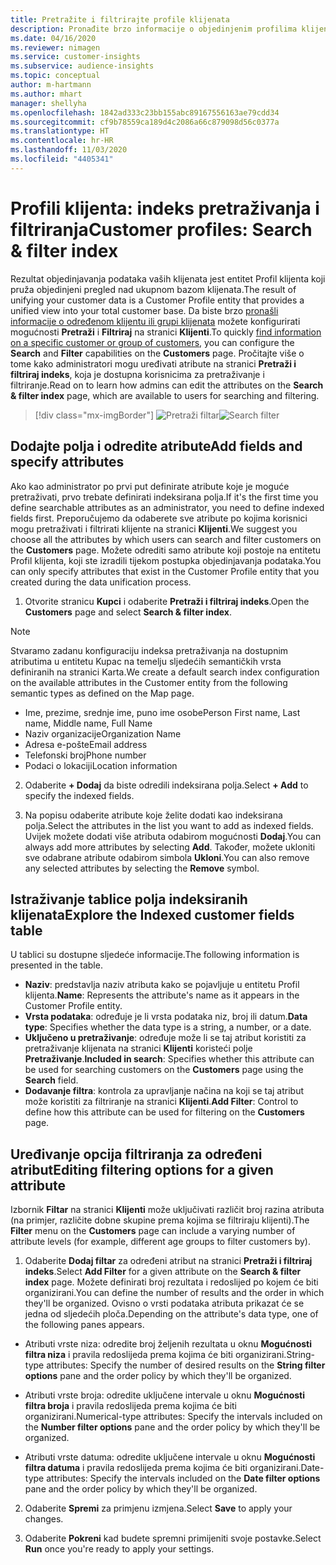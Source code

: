 ```yaml
---
title: Pretražite i filtrirajte profile klijenata
description: Pronađite brzo informacije o objedinjenim profilima klijenata i filtrirajte određene atribute.
ms.date: 04/16/2020
ms.reviewer: nimagen
ms.service: customer-insights
ms.subservice: audience-insights
ms.topic: conceptual
author: m-hartmann
ms.author: mhart
manager: shellyha
ms.openlocfilehash: 1842ad333c23bb155abc89167556163ae79cdd34
ms.sourcegitcommit: cf9b78559ca189d4c2086a66c879098d56c0377a
ms.translationtype: HT
ms.contentlocale: hr-HR
ms.lasthandoff: 11/03/2020
ms.locfileid: "4405341"
---
```

# <a name="customer-profiles-search--filter-index"></a><span data-ttu-id="16d87-103">Profili klijenta: indeks pretraživanja i filtriranja</span><span class="sxs-lookup"><span data-stu-id="16d87-103">Customer profiles: Search & filter index</span></span>

<span data-ttu-id="16d87-104">Rezultat objedinjavanja podataka vaših klijenata jest entitet Profil klijenta koji pruža objedinjeni pregled nad ukupnom bazom klijenata.</span><span class="sxs-lookup"><span data-stu-id="16d87-104">The result of unifying your customer data is a Customer Profile entity that provides a unified view into your total customer base.</span></span> <span data-ttu-id="16d87-105">Da biste brzo [pronašli informacije o određenom klijentu ili grupi klijenata](customer-profiles.md) možete konfigurirati mogućnosti **Pretraži** i **Filtriraj** na stranici **Klijenti**.</span><span class="sxs-lookup"><span data-stu-id="16d87-105">To quickly [find information on a specific customer or group of customers](customer-profiles.md), you can configure the **Search** and **Filter** capabilities on the **Customers** page.</span></span> <span data-ttu-id="16d87-106">Pročitajte više o tome kako administratori mogu uređivati atribute na stranici **Pretraži i filtriraj indeks**, koja je dostupna korisnicima za pretraživanje i filtriranje.</span><span class="sxs-lookup"><span data-stu-id="16d87-106">Read on to learn how admins can edit the attributes on the **Search & filter index** page, which are available to users for searching and filtering.</span></span>

> [!div class="mx-imgBorder"]
> <span data-ttu-id="16d87-107">![Pretraži filtar](media/search-filter.png "Pretraži filtar")</span><span class="sxs-lookup"><span data-stu-id="16d87-107">![Search filter](media/search-filter.png "Search filter")</span></span>

## <a name="add-fields-and-specify-attributes"></a><span data-ttu-id="16d87-108">Dodajte polja i odredite atribute</span><span class="sxs-lookup"><span data-stu-id="16d87-108">Add fields and specify attributes</span></span>

<span data-ttu-id="16d87-109">Ako kao administrator po prvi put definirate atribute koje je moguće pretraživati, prvo trebate definirati indeksirana polja.</span><span class="sxs-lookup"><span data-stu-id="16d87-109">If it's the first time you define searchable attributes as an administrator, you need to define indexed fields first.</span></span> <span data-ttu-id="16d87-110">Preporučujemo da odaberete sve atribute po kojima korisnici mogu pretraživati i filtrirati klijente na stranici **Klijenti**.</span><span class="sxs-lookup"><span data-stu-id="16d87-110">We suggest you choose all the attributes by which users can search and filter customers on the **Customers** page.</span></span> <span data-ttu-id="16d87-111">Možete odrediti samo atribute koji postoje na entitetu Profil klijenta, koji ste izradili tijekom postupka objedinjavanja podataka.</span><span class="sxs-lookup"><span data-stu-id="16d87-111">You can only specify attributes that exist in the Customer Profile entity that you created during the data unification process.</span></span>

1. <span data-ttu-id="16d87-112">Otvorite stranicu **Kupci** i odaberite **Pretraži i filtriraj indeks**.</span><span class="sxs-lookup"><span data-stu-id="16d87-112">Open the **Customers** page and select **Search & filter index**.</span></span>

> [!NOTE]
> <span data-ttu-id="16d87-113">Stvaramo zadanu konfiguraciju indeksa pretraživanja na dostupnim atributima u entitetu Kupac na temelju sljedećih semantičkih vrsta definiranih na stranici Karta.</span><span class="sxs-lookup"><span data-stu-id="16d87-113">We create a default search index configuration on the available attributes in the Customer entity from the following semantic types as defined on the Map page.</span></span>
> - <span data-ttu-id="16d87-114">Ime, prezime, srednje ime, puno ime osobe</span><span class="sxs-lookup"><span data-stu-id="16d87-114">Person First name, Last name, Middle name, Full Name</span></span>
> - <span data-ttu-id="16d87-115">Naziv organizacije</span><span class="sxs-lookup"><span data-stu-id="16d87-115">Organization Name</span></span>
> - <span data-ttu-id="16d87-116">Adresa e-pošte</span><span class="sxs-lookup"><span data-stu-id="16d87-116">Email address</span></span>
> - <span data-ttu-id="16d87-117">Telefonski broj</span><span class="sxs-lookup"><span data-stu-id="16d87-117">Phone number</span></span>
> - <span data-ttu-id="16d87-118">Podaci o lokaciji</span><span class="sxs-lookup"><span data-stu-id="16d87-118">Location information</span></span>

2. <span data-ttu-id="16d87-119">Odaberite **+ Dodaj** da biste odredili indeksirana polja.</span><span class="sxs-lookup"><span data-stu-id="16d87-119">Select **+ Add** to specify the indexed fields.</span></span>

3. <span data-ttu-id="16d87-120">Na popisu odaberite atribute koje želite dodati kao indeksirana polja.</span><span class="sxs-lookup"><span data-stu-id="16d87-120">Select the attributes in the list you want to add as indexed fields.</span></span> <span data-ttu-id="16d87-121">Uvijek možete dodati više atributa odabirom mogućnosti **Dodaj**.</span><span class="sxs-lookup"><span data-stu-id="16d87-121">You can always add more attributes by selecting **Add**.</span></span> <span data-ttu-id="16d87-122">Također, možete ukloniti sve odabrane atribute odabirom simbola **Ukloni**.</span><span class="sxs-lookup"><span data-stu-id="16d87-122">You can also remove any selected attributes by selecting the **Remove** symbol.</span></span>

## <a name="explore-the-indexed-customer-fields-table"></a><span data-ttu-id="16d87-123">Istraživanje tablice polja indeksiranih klijenata</span><span class="sxs-lookup"><span data-stu-id="16d87-123">Explore the Indexed customer fields table</span></span>

<span data-ttu-id="16d87-124">U tablici su dostupne sljedeće informacije.</span><span class="sxs-lookup"><span data-stu-id="16d87-124">The following information is presented in the table.</span></span>

- <span data-ttu-id="16d87-125">**Naziv**: predstavlja naziv atributa kako se pojavljuje u entitetu Profil klijenta.</span><span class="sxs-lookup"><span data-stu-id="16d87-125">**Name**: Represents the attribute's name as it appears in the Customer Profile entity.</span></span>
- <span data-ttu-id="16d87-126">**Vrsta podataka**: određuje je li vrsta podataka niz, broj ili datum.</span><span class="sxs-lookup"><span data-stu-id="16d87-126">**Data type**: Specifies whether the data type is a string, a number, or a date.</span></span>
- <span data-ttu-id="16d87-127">**Uključeno u pretraživanje**: određuje može li se taj atribut koristiti za pretraživanje klijenata na stranici **Klijenti** koristeći polje **Pretraživanje**.</span><span class="sxs-lookup"><span data-stu-id="16d87-127">**Included in search**: Specifies whether this attribute can be used for searching customers on the **Customers** page using the **Search** field.</span></span>
- <span data-ttu-id="16d87-128">**Dodavanje filtra**: kontrola za upravljanje načina na koji se taj atribut može koristiti za filtriranje na stranici **Klijenti**.</span><span class="sxs-lookup"><span data-stu-id="16d87-128">**Add Filter**: Control to define how this attribute can be used for filtering on the **Customers** page.</span></span>

## <a name="editing-filtering-options-for-a-given-attribute"></a><span data-ttu-id="16d87-129">Uređivanje opcija filtriranja za određeni atribut</span><span class="sxs-lookup"><span data-stu-id="16d87-129">Editing filtering options for a given attribute</span></span>

<span data-ttu-id="16d87-130">Izbornik **Filtar** na stranici **Klijenti** može uključivati različit broj razina atributa (na primjer, različite dobne skupine prema kojima se filtriraju klijenti).</span><span class="sxs-lookup"><span data-stu-id="16d87-130">The **Filter** menu on the **Customers** page can include a varying number of attribute levels (for example, different age groups to filter customers by).</span></span>

1. <span data-ttu-id="16d87-131">Odaberite **Dodaj filtar** za određeni atribut na stranici **Pretraži i filtriraj indeks**.</span><span class="sxs-lookup"><span data-stu-id="16d87-131">Select **Add Filter** for a given attribute on the **Search & filter index** page.</span></span> <span data-ttu-id="16d87-132">Možete definirati broj rezultata i redoslijed po kojem će biti organizirani.</span><span class="sxs-lookup"><span data-stu-id="16d87-132">You can define the number of results and the order in which they'll be organized.</span></span> <span data-ttu-id="16d87-133">Ovisno o vrsti podataka atributa prikazat će se jedna od sljedećih ploča.</span><span class="sxs-lookup"><span data-stu-id="16d87-133">Depending on the attribute's data type, one of the following panes appears.</span></span>

- <span data-ttu-id="16d87-134">Atributi vrste niza: odredite broj željenih rezultata u oknu **Mogućnosti filtra niza** i pravila redoslijeda prema kojima će biti organizirani.</span><span class="sxs-lookup"><span data-stu-id="16d87-134">String-type attributes: Specify the number of desired results on the **String filter options** pane and the order policy by which they'll be organized.</span></span>

- <span data-ttu-id="16d87-135">Atributi vrste broja: odredite uključene intervale u oknu **Mogućnosti filtra broja** i pravila redoslijeda prema kojima će biti organizirani.</span><span class="sxs-lookup"><span data-stu-id="16d87-135">Numerical-type attributes: Specify the intervals included on the **Number filter options** pane and the order policy by which they'll be organized.</span></span>

- <span data-ttu-id="16d87-136">Atributi vrste datuma: odredite uključene intervale u oknu **Mogućnosti filtra datuma** i pravila redoslijeda prema kojima će biti organizirani.</span><span class="sxs-lookup"><span data-stu-id="16d87-136">Date-type attributes:  Specify the intervals included on the **Date filter options** pane and the order policy by which they'll be organized.</span></span>

2. <span data-ttu-id="16d87-137">Odaberite **Spremi** za primjenu izmjena.</span><span class="sxs-lookup"><span data-stu-id="16d87-137">Select **Save** to apply your changes.</span></span>

3. <span data-ttu-id="16d87-138">Odaberite **Pokreni** kad budete spremni primijeniti svoje postavke.</span><span class="sxs-lookup"><span data-stu-id="16d87-138">Select **Run** once you're ready to apply your settings.</span></span>
